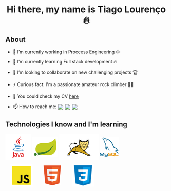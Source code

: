 <p align="center">
  <h1 align="center">  Hi there, my name is Tiago Lourenço 🔥</h1> 
</p>
<h2> About</h2>


* 🔭 I’m currently working in Proccess Engineering ⚙
* 🌱 I’m currently learning Full stack development 🔥
* 👯 I’m looking to collaborate on new challenging projects 🏆
* ⚡ Curious fact: I'm a passionate amateur rock climber 🧗‍♂️
* 📇 You could check my CV [here](https://github.com/TL086/TL086/blob/main/CV%20-%20Tiago%20Louren%C3%A7o.pdf "here")
 
* 📫 How to reach me:  [<img src="https://img.shields.io/badge/-Gmail-c14438?style=flat-square&logo=Gmail&logoColor=white&link=mailto:martins.e.louren@gmail.com" align="center" height="20" hspace="1"/>](mailto:martins.e.louren@gmail.com)
[<img src="https://img.shields.io/badge/-LinkedIn-blue?style=flat-square&logo=Linkedin&logoColor=white&link=https://www.linkedin.com/in/tiagolourenco00/" align="center" height="20" hspace="1"/>](https://www.linkedin.com/in/tiagolourenco00/)
[<img src="https://img.shields.io/static/v1?message=Whatsapp&logo=whatsapp&label=&color=25D366&logoColor=white&labelColor=&style=for-the-badge" align="center" height="20" hspace="1"/>](https://wa.me/+351962572125)



## Technologies I know and I'm learning

<p align="left">
  
[<img src="https://github.com/TL086/TL086/blob/main/icons/java.png" alt="java" align="center" height="80"/>](https://www.java.com/)
[<img src="https://github.com/TL086/TL086/blob/main/icons/Spring.png" alt="Spring" align="center" height="60"/>](https://spring.io/)
[<img src="https://github.com/TL086/TL086/blob/main/icons/ApTomcat.png" alt="TOMCAT" align="center" height="80"/>](https://tomcat.apache.org/)
[<img src="https://github.com/TL086/TL086/blob/main/icons/mySql.png" alt="mySQL" align="center" width="60" height="60"/>](https://www.mysql.com/)
</p>

<p align="left">
  
[<img src="https://github.com/TL086/TL086/blob/main/icons/javascript.png" alt="javaScript" align="center" width="70" hspace="15"/>](https://www.javascript.com/)
[<img src="https://github.com/TL086/TL086/blob/main/icons/HTML.png" alt="HTML" align="center" height="62" hspace="15"/>](https://html.spec.whatwg.org/multipage/)
[<img src="https://github.com/TL086/TL086/blob/main/icons/css.png" alt="CSS" align="center" height="70" hspace="15"/>](https://www.w3.org/Style/CSS/Overview.en.html)
</p>

<!--
**TL086/TL086** is a ✨ _special_ ✨ repository because its `README.md` (this file) appears on your GitHub profile.

Here are some ideas to get you started:

- 🔭 I’m currently working as ....
- 🌱 I’m currently learning ...
- 👯 I’m looking to collaborate on ...
- 🤔 I’m looking for help with ...
- 💬 Ask me about ...
- 📫 How to reach me: ...
- 😄 Pronouns: ...
- ⚡ Fun fact: ...
-->
